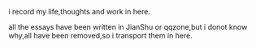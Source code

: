 i record my life,thoughts and work in here.


all the essays have been written in JianShu or qqzone,but i donot know why,all have been removed,so i transport them in here.